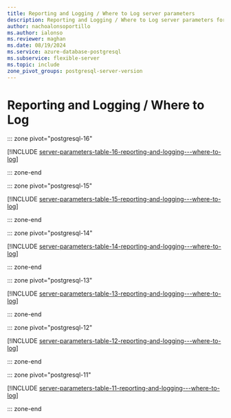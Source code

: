 ```yaml
---
title: Reporting and Logging / Where to Log server parameters
description: Reporting and Logging / Where to Log server parameters for Azure Database for PostgreSQL - Flexible Server.
author: nachoalonsoportillo
ms.author: ialonso
ms.reviewer: maghan
ms.date: 08/19/2024
ms.service: azure-database-postgresql
ms.subservice: flexible-server
ms.topic: include
zone_pivot_groups: postgresql-server-version
---
```

# Reporting and Logging / Where to Log


::: zone pivot="postgresql-16"

[!INCLUDE [server-parameters-table-16-reporting-and-logging---where-to-log](./includes/server-parameters-table-16-reporting-and-logging---where-to-log.md)]

::: zone-end


::: zone pivot="postgresql-15"

[!INCLUDE [server-parameters-table-15-reporting-and-logging---where-to-log](./includes/server-parameters-table-15-reporting-and-logging---where-to-log.md)]

::: zone-end


::: zone pivot="postgresql-14"

[!INCLUDE [server-parameters-table-14-reporting-and-logging---where-to-log](./includes/server-parameters-table-14-reporting-and-logging---where-to-log.md)]

::: zone-end


::: zone pivot="postgresql-13"

[!INCLUDE [server-parameters-table-13-reporting-and-logging---where-to-log](./includes/server-parameters-table-13-reporting-and-logging---where-to-log.md)]

::: zone-end


::: zone pivot="postgresql-12"

[!INCLUDE [server-parameters-table-12-reporting-and-logging---where-to-log](./includes/server-parameters-table-12-reporting-and-logging---where-to-log.md)]

::: zone-end


::: zone pivot="postgresql-11"

[!INCLUDE [server-parameters-table-11-reporting-and-logging---where-to-log](./includes/server-parameters-table-11-reporting-and-logging---where-to-log.md)]

::: zone-end


